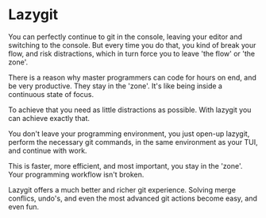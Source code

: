 # Lazygit

You can perfectly continue to git in the console, leaving your editor and switching to the
console. But every time you do that, you kind of break your flow, and risk distractions,
which in turn force you to leave 'the flow' or 'the zone'.

There is a reason why master programmers can code for hours on end, and be very productive.
They stay in the 'zone'. It's like being inside a continuous state of focus.

To achieve that you need as little distractions as possible. With lazygit you can achieve
exactly that.

You don't leave your programming environment, you just open-up lazygit, perform the necessary
git commands, in the same environment as your TUI, and continue with work.

This is faster, more efficient, and most important, you stay in the 'zone'. Your programming
workflow isn't broken.

Lazygit offers a much better and richer git experience. Solving merge conflics, undo's,
and even the most advanced git actions become easy, and even fun.

<!-- TODO: give an anecdote to bring the point across -->
